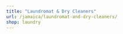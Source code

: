 ```yaml
---
title: "Laundromat & Dry Cleaners"
url: /jamaica/laundromat-and-dry-cleaners/
shop: laundry
---
```

